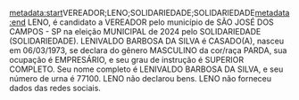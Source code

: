 <metadata:start>VEREADOR;LENO;SOLIDARIEDADE;SOLIDARIEDADE<metadata:end>
LENO, é candidato a VEREADOR pelo município de SÃO JOSÉ DOS CAMPOS - SP na eleição MUNICIPAL de 2024 pelo SOLIDARIEDADE (SOLIDARIEDADE). LENIVALDO BARBOSA DA SILVA é CASADO(A), nasceu em 06/03/1973, se declara do gênero MASCULINO da cor/raça PARDA, sua ocupação é EMPRESÁRIO, e seu grau de instrução é SUPERIOR COMPLETO. Seu nome completo é LENIVALDO BARBOSA DA SILVA, e seu número de urna é 77100.
LENO não declarou bens.
LENO não forneceu dados das redes sociais.